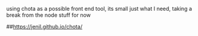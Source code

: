 using chota as a possible front end tool,
its small just what I need, taking a break from the node
stuff for now 

##https://jenil.github.io/chota/


